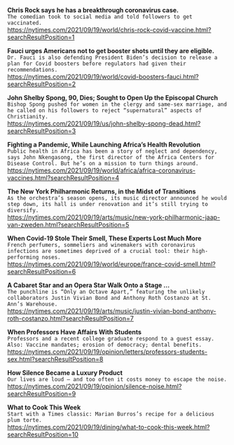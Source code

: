 **Chris Rock says he has a breakthrough coronavirus case.**\
`The comedian took to social media and told followers to get vaccinated.`\
https://nytimes.com/2021/09/19/world/chris-rock-covid-vaccine.html?searchResultPosition=1

**Fauci urges Americans not to get booster shots until they are eligible.**\
`Dr. Fauci is also defending President Biden’s decision to release a plan for Covid boosters before regulators had given their recommendations.`\
https://nytimes.com/2021/09/19/world/covid-boosters-fauci.html?searchResultPosition=2

**John Shelby Spong, 90, Dies; Sought to Open Up the Episcopal Church**\
`Bishop Spong pushed for women in the clergy and same-sex marriage, and he called on his followers to reject “supernatural” aspects of Christianity.`\
https://nytimes.com/2021/09/19/us/john-shelby-spong-dead.html?searchResultPosition=3

**Fighting a Pandemic, While Launching Africa’s Health Revolution**\
`Public health in Africa has been a story of neglect and dependency, says John Nkengasong, the first director of the Africa Centers for Disease Control. But he’s on a mission to turn things around.`\
https://nytimes.com/2021/09/19/world/africa/africa-coronavirus-vaccines.html?searchResultPosition=4

**The New York Philharmonic Returns, in the Midst of Transitions**\
`As the orchestra’s season opens, its music director announced he would step down, its hall is under renovation and it’s still trying to diversify.`\
https://nytimes.com/2021/09/19/arts/music/new-york-philharmonic-jaap-van-zweden.html?searchResultPosition=5

**When Covid-19 Stole Their Smell, These Experts Lost Much More**\
`French perfumers, sommeliers and winemakers with coronavirus infections are sometimes deprived of a crucial tool: their high-performing noses.`\
https://nytimes.com/2021/09/19/world/europe/france-covid-smell.html?searchResultPosition=6

**A Cabaret Star and an Opera Star Walk Onto a Stage …**\
`The punchline is “Only an Octave Apart,” featuring the unlikely collaborators Justin Vivian Bond and Anthony Roth Costanzo at St. Ann’s Warehouse.`\
https://nytimes.com/2021/09/19/arts/music/justin-vivian-bond-anthony-roth-costanzo.html?searchResultPosition=7

**When Professors Have Affairs With Students**\
`Professors and a recent college graduate respond to a guest essay. Also: Vaccine mandates; erosion of democracy; dental benefits.`\
https://nytimes.com/2021/09/19/opinion/letters/professors-students-sex.html?searchResultPosition=8

**How Silence Became a Luxury Product**\
`Our lives are loud — and too often it costs money to escape the noise.`\
https://nytimes.com/2021/09/19/opinion/silence-noise.html?searchResultPosition=9

**What to Cook This Week**\
`Start with a Times classic: Marian Burros’s recipe for a delicious plum torte.`\
https://nytimes.com/2021/09/19/dining/what-to-cook-this-week.html?searchResultPosition=10

